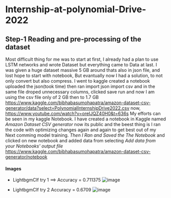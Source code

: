 # Internship-at-polynomial-Drive-2022

## Step-1 Reading and pre-processing of the dataset 
Most difficult thing for me was to start at first, I already had a plan to use LSTM networks and wrote Dataset but everything came to Data at last. I was given a huge dataset massive 5 GB around thats also in json file, and lost hope to start with notebook,
But evantually now I had a solution, to not only convert but also compress. I went to kaggle created a notebook uploaded the json(took time) then ran import json import csv
and in the same file droped unnecessary columns, clicked save run and now I am using the csv file only of 2 GB then to 1.7 GB
https://www.kaggle.com/bibhabasumohapatra/amazon-dataset-csv-generator/data?select=PolynomialInternshipDrive2022.csv now, https://www.youtube.com/watch?v=oreIJQZ40H0&t=636s
My efforts can be seen in my kaggle Notebook.
I have created a notebook in Kaggle named  _Amazon Dataset CSV generator_ now its public and the beest thing is I ran the code with optimizing changes again and again to get best out of my Next comming model training. *Then I Ran and Saved the The Notebook* and clicked on new notebook and added data from selecting *Add data from your Notebooks' output file*
https://www.kaggle.com/bibhabasumohapatra/amazon-dataset-csv-generator/notebook










#### Images
- LightbgmClf try 1 ==> Accuracy = 0.711375
![image](https://user-images.githubusercontent.com/68384968/154433253-dde76363-c653-4957-b0f2-8d154c506719.png)


- LightbgmClf try 2 Accuracy = 0.6709
![image](https://user-images.githubusercontent.com/68384968/154436053-222d9048-36a7-472a-af3d-ffa5d0ea61bd.png)
